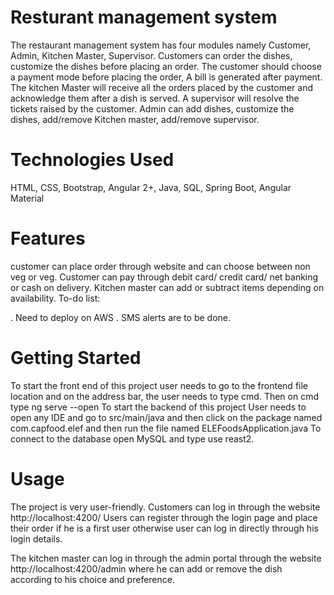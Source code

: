 # Resturant management system
The restaurant management system has four modules namely Customer, Admin, Kitchen Master, Supervisor. Customers can order the dishes, customize the dishes before placing an order. The customer should choose a payment mode before placing the order, A bill is generated after payment. The kitchen Master will receive all the orders placed by the customer and acknowledge them after a dish is served. A supervisor will resolve the tickets raised by the customer. Admin can add dishes, customize the dishes, add/remove Kitchen master, add/remove supervisor.

# Technologies Used
HTML, CSS, Bootstrap, Angular 2+, Java, SQL, Spring Boot, Angular Material
# Features
customer can place order through website and can choose between non veg or veg.
Customer can pay through debit card/ credit card/ net banking or cash on delivery.
Kitchen master can add or subtract items depending on availability.
To-do list:

. Need to deploy on AWS
. SMS alerts are to be done.
# Getting Started
To start the front end of this project user needs to go to the frontend file location and on the address bar, the user needs to type cmd. Then on cmd type ng serve --open To start the backend of this project User needs to open any IDE and go to src/main/java and then click on the package named com.capfood.elef and then run the file named ELEFoodsApplication.java To connect to the database open MySQL and type use reast2.
# Usage
The project is very user-friendly. Customers can log in through the website http://localhost:4200/ Users can register through the login page and place their order if he is a first user otherwise user can log in directly through his login details.

The kitchen master can log in through the admin portal through the website http://localhost:4200/admin where he can add or remove the dish according to his choice and preference.
